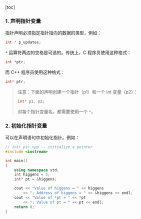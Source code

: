 [toc]

### 1. 声明指针变量

指针声明必须指定指针指向的数据的类型，例如：

```cpp
int * p_updates;
```

`*` 运算符两边的空格是可选的。传统上，C 程序员使用这种格式：

```cpp
int *ptr;
```

而 C++ 程序员使用这种格式：

```cpp
int* ptr;
```

> 注意：下面的声明创建一个指针（p1）和一个 int 变量（p2）：
>
> ```cpp
> int* p1, p2;
> ```
>
> 对每个指针变量名，都需要使用一个 `*`。

### 2. 初始化指针变量

可以在声明语句中初始化指针。例如：

```cpp
// init_ptr.cpp -- initialize a pointer
#include <iostream>

int main()
{
	using namespace std;
	int higgens = 5;
	int* pt = &higgens;

	cout << "Value of higgens = " << higgens
		<< "; Address of higgens = " << &higgens << endl;
	cout << "Value of *pt = " << *pt
		<< "; Value of pt = " << pt << endl;
	return 0;
}
```


